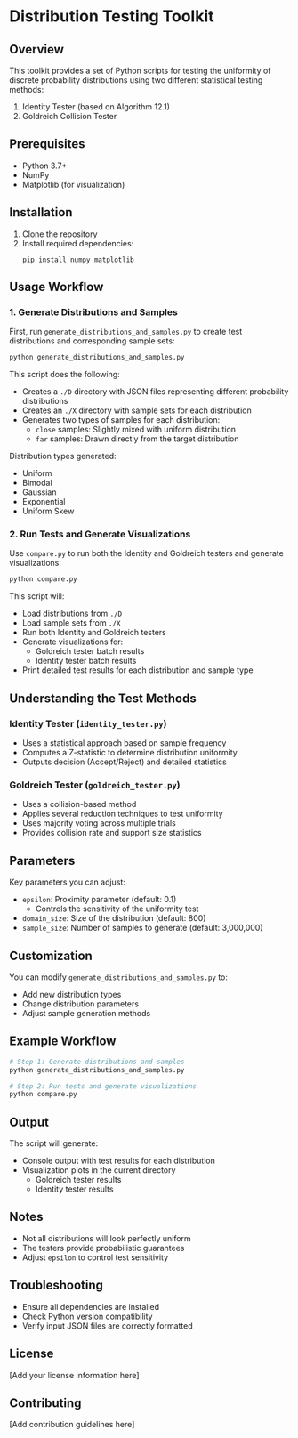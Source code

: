 # Distribution Testing Toolkit

## Overview

This toolkit provides a set of Python scripts for testing the uniformity of discrete probability distributions using two different statistical testing methods:

1. Identity Tester (based on Algorithm 12.1)
2. Goldreich Collision Tester

## Prerequisites

- Python 3.7+
- NumPy
- Matplotlib (for visualization)

## Installation

1. Clone the repository
2. Install required dependencies:
   ```
   pip install numpy matplotlib
   ```

## Usage Workflow

### 1. Generate Distributions and Samples

First, run `generate_distributions_and_samples.py` to create test distributions and corresponding sample sets:

```bash
python generate_distributions_and_samples.py
```

This script does the following:

- Creates a `./D` directory with JSON files representing different probability distributions
- Creates an `./X` directory with sample sets for each distribution
- Generates two types of samples for each distribution:
  - `close` samples: Slightly mixed with uniform distribution
  - `far` samples: Drawn directly from the target distribution

Distribution types generated:

- Uniform
- Bimodal
- Gaussian
- Exponential
- Uniform Skew

### 2. Run Tests and Generate Visualizations

Use `compare.py` to run both the Identity and Goldreich testers and generate visualizations:

```bash
python compare.py
```

This script will:

- Load distributions from `./D`
- Load sample sets from `./X`
- Run both Identity and Goldreich testers
- Generate visualizations for:
  - Goldreich tester batch results
  - Identity tester batch results
- Print detailed test results for each distribution and sample type

## Understanding the Test Methods

### Identity Tester (`identity_tester.py`)

- Uses a statistical approach based on sample frequency
- Computes a Z-statistic to determine distribution uniformity
- Outputs decision (Accept/Reject) and detailed statistics

### Goldreich Tester (`goldreich_tester.py`)

- Uses a collision-based method
- Applies several reduction techniques to test uniformity
- Uses majority voting across multiple trials
- Provides collision rate and support size statistics

## Parameters

Key parameters you can adjust:

- `epsilon`: Proximity parameter (default: 0.1)
  - Controls the sensitivity of the uniformity test
- `domain_size`: Size of the distribution (default: 800)
- `sample_size`: Number of samples to generate (default: 3,000,000)

## Customization

You can modify `generate_distributions_and_samples.py` to:

- Add new distribution types
- Change distribution parameters
- Adjust sample generation methods

## Example Workflow

```bash
# Step 1: Generate distributions and samples
python generate_distributions_and_samples.py

# Step 2: Run tests and generate visualizations
python compare.py
```

## Output

The script will generate:

- Console output with test results for each distribution
- Visualization plots in the current directory
  - Goldreich tester results
  - Identity tester results

## Notes

- Not all distributions will look perfectly uniform
- The testers provide probabilistic guarantees
- Adjust `epsilon` to control test sensitivity

## Troubleshooting

- Ensure all dependencies are installed
- Check Python version compatibility
- Verify input JSON files are correctly formatted

## License

[Add your license information here]

## Contributing

[Add contribution guidelines here]
